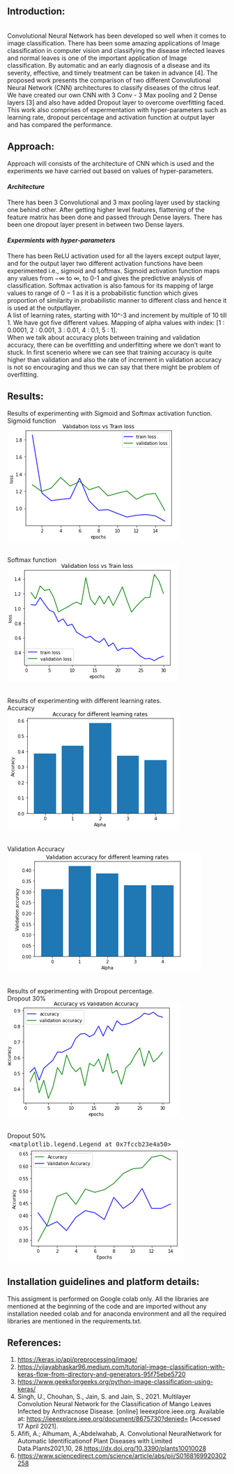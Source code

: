 ## **Introduction:** 
</br> Convolutional Neural Network has been developed so well when it comes to image classification. There has been some amazing applications of Image classification in computer vision and classifying the disease infected leaves and normal leaves is one of the important application of Image classification. By automatic and an early diagnosis of a disease and its severity, effective, and timely treatment can be taken in advance [4]. The proposed work presents the comparison of two different Convolutional Neural Network (CNN) architectures to classify diseases of the citrus leaf. We have created our own CNN with 3 Conv - 3 Max pooling and 2 Dense layers [3] and also have added Dropout layer to overcome overfitting faced. This work also comprises of expermentation with hyper-parameters such as learning rate, dropout percentage and activation function at output layer and has compared the performance.
</br>

## **Approach:**
Approach will consists of the architecture of CNN which is used and the experiments we have carried out based on values of hyper-parameters.
#### ***Architecture***
There has been 3 Convolutional and 3 max pooling layer used by stacking one behind other. After getting higher level features, flattening of the feature matrix has been done and passed through Dense layers. There has been one dropout layer present in between two Dense layers.
#### ***Expermients with hyper-parameters***
There has been ReLU activation used for all the layers except output layer, and for the output layer two different activation functions have been experimented i.e., sigmoid and softmax. Sigmoid activation function maps any values from −∞ to ∞, to 0-1 and gives the predictive analysis of classification. Softmax activation is also famous for its mapping of large values to range of 0 − 1 as it is a probabilistic function which gives proportion of similarity in probabilistic manner to different class and hence it is used at the outputlayer. </br>
A list of learning rates, starting with 10^-3 and increment by multiple of 10 till 1. We have got five different values. Mapping of alpha values with index: [1 : 0.0001, 2 : 0.001, 3 : 0.01, 4 : 0.1, 5 : 1]. </br>
When we talk about accuracy plots between training and validation accuracy, there can be overfitting and underfitting where we don’t want to stuck. In first scenerio where we can see that training accuracy is quite higher than validation and also the rate of increment in validation accuracy is not so encouraging and thus we can say that there might be problem of overfitting.</br>

## **Results:**
Results of experimenting with Sigmoid and Softmax activation function. 
</br> Sigmoid function </br>
![Sigmoid function](https://github.com/yashpatel301/Computer-Vision-Basics/blob/main/Citrus-leaves-Classification/Results/LOSS_SIGMOID.png)

</br> Softmax function </br>
![Softmax function](https://github.com/yashpatel301/Computer-Vision-Basics/blob/main/Citrus-leaves-Classification/Results/LOSS_SOFTMAX.png)

</br>Results of experimenting with different learning rates.
</br> Accuracy </br>
![Accuracy](https://github.com/yashpatel301/Computer-Vision-Basics/blob/main/Citrus-leaves-Classification/Results/LR_accuracy.png)

</br> Validation Accuracy </br>
![Validation Accuracy](https://github.com/yashpatel301/Computer-Vision-Basics/blob/main/Citrus-leaves-Classification/Results/LR_val_acc.png)

</br>Results of experimenting with Dropout percentage.
</br> Dropout 30% </br>
![Accuracy](https://github.com/yashpatel301/Computer-Vision-Basics/blob/main/Citrus-leaves-Classification/Results/Dropout_30.png)

</br> Dropout 50% </br>
![Validation Accuracy](https://github.com/yashpatel301/Computer-Vision-Basics/blob/main/Citrus-leaves-Classification/Results/Dropout_50.png)

## **Installation guidelines and platform details:**
This assigment is performed on Google colab only. All the libraries are mentioned at the beginning of the code and are imported without any installation needed colab and for anaconda environment and all the required libraries are mentioned in the requirements.txt. 

## **References:** 
1. https://keras.io/api/preprocessing/image/
2. https://vijayabhaskar96.medium.com/tutorial-image-classification-with-keras-flow-from-directory-and-generators-95f75ebe5720
3. https://www.geeksforgeeks.org/python-image-classification-using-keras/
4. Singh, U., Chouhan, S., Jain, S. and Jain, S., 2021. Multilayer Convolution Neural Network for the Classification of Mango Leaves Infected by Anthracnose Disease. [online] Ieeexplore.ieee.org. Available at: <https://ieeexplore.ieee.org/document/8675730?denied=> [Accessed 17 April 2021].
5. Afifi,  A.;   Alhumam,  A.;Abdelwahab, A. Convolutional NeuralNetwork for Automatic Identificationof Plant Diseases with Limited Data.Plants2021,10, 28.https://dx.doi.org/10.3390/plants10010028
6. https://www.sciencedirect.com/science/article/abs/pii/S0168169920302258
